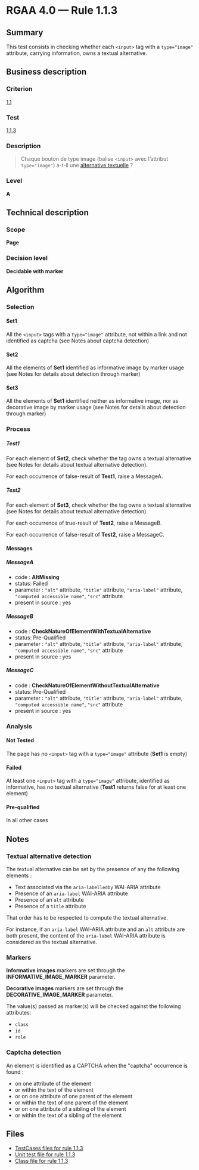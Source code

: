 # RGAA 4.0 — Rule 1.1.3

## Summary

This test consists in checking whether each `<input>` tag with a `type="image"` attribute, carrying information,
owns a textual alternative.

## Business description

### Criterion

[1.1](https://www.numerique.gouv.fr/publications/rgaa-accessibilite/methode/criteres/#crit-1-1)

### Test

[1.1.3](https://www.numerique.gouv.fr/publications/rgaa-accessibilite/methode/criteres/#test-1-1-3)

### Description

> Chaque bouton de type image (balise `<input>` avec l’attribut `type="image"`) a-t-il une [alternative textuelle](https://www.numerique.gouv.fr/publications/rgaa-accessibilite/methode/glossaire/#alternative-textuelle-image) ?

### Level

**A**

## Technical description

### Scope

**Page**

### Decision level

**Decidable with marker**

## Algorithm

### Selection

#### Set1

All the `<input>` tags with a `type="image"` attribute, not within a link and not identified as captcha 
(see Notes about captcha detection)

#### Set2

All the elements of **Set1** identified as informative image by marker usage (see Notes for details about detection through marker)

#### Set3

All the elements of **Set1** identified neither as informative image, nor as decorative image by marker usage (see Notes for details about detection through marker)

### Process

##### Test1

For each element of **Set2**, check whether the tag owns a textual alternative (see Notes for details about textual alternative detection). 

For each occurrence of false-result of **Test1**, raise a MessageA.

##### Test2

For each element of **Set3**, check whether the tag owns a textual alternative (see Notes for details about textual alternative detection). 

For each occurrence of true-result of **Test2**, raise a MessageB.

For each occurrence of false-result of **Test2**, raise a MessageC.

#### Messages

##### MessageA 

-    code : **AltMissing** 
-    status: Failed
-    parameter : `"alt"` attribute, `"title"` attribute, `"aria-label"` attribute, `"computed accessible name"`, `"src"` attribute 
-    present in source : yes

##### MessageB 

-    code : **CheckNatureOfElementWithTextualAlternative** 
-    status: Pre-Qualified
-    parameter : `"alt"` attribute, `"title"` attribute, `"aria-label"` attribute, `"computed accessible name"`, `"src"` attribute 
-    present in source : yes

##### MessageC

-    code : **CheckNatureOfElementWithoutTextualAlternative** 
-    status: Pre-Qualified
-    parameter : `"alt"` attribute, `"title"` attribute, `"aria-label"` attribute, `"computed accessible name"`, `"src"` attribute 
-    present in source : yes

### Analysis

#### Not Tested

The page has no `<input>` tag with a `type="image"` attribute (**Set1** is empty)

#### Failed

At least one `<input>` tag with a `type="image"` attribute, identified as informative, 
has no textual alternative (**Test1** returns false for at least one element)

#### Pre-qualified

In all other cases

## Notes

### Textual alternative detection

The textual alternative can be set by the presence of any the following elements : 

* Text associated via the `aria-labelledby` WAI-ARIA attribute 
* Presence of an `aria-label` WAI-ARIA attribute
* Presence of an `alt` attribute
* Presence of a `title` attribute

That order has to be respected to compute the textual alternative.

For instance, if an `aria-label` WAI-ARIA attribute and an `alt` attribute are both present, 
the content of the `aria-label` WAI-ARIA attribute is considered as the textual alternative.

### Markers 

**Informative images** markers are set through the **INFORMATIVE_IMAGE_MARKER** parameter.

**Decorative images** markers are set through the **DECORATIVE_IMAGE_MARKER** parameter.

The value(s) passed as marker(s) will be checked against the following attributes:

- `class`
- `id`
- `role`

### Captcha detection

An element is identified as a CAPTCHA when the "captcha" occurrence is found :

- on one attribute of the element
- or within the text of the element
- or on one attribute of one parent of the element
- or within the text of one parent of the element
- or on one attribute of a sibling of the element
- or within the text of a sibling of the element

## Files

- [TestCases files for rule 1.1.3](https://gitlab.com/asqatasun/Asqatasun/-/tree/master/rules/rules-rgaa4.0/src/test/resources/testcases/rgaa40/Rgaa40Rule010103/)
- [Unit test file for rule 1.1.3](https://gitlab.com/asqatasun/Asqatasun/-/blob/master/rules/rules-rgaa4.0/src/test/java/org/asqatasun/rules/rgaa40/Rgaa40Rule010103Test.java)
- [Class file for rule 1.1.3](https://gitlab.com/asqatasun/Asqatasun/-/blob/master/rules/rules-rgaa4.0/src/main/java/org/asqatasun/rules/rgaa40/Rgaa40Rule010103.java)


